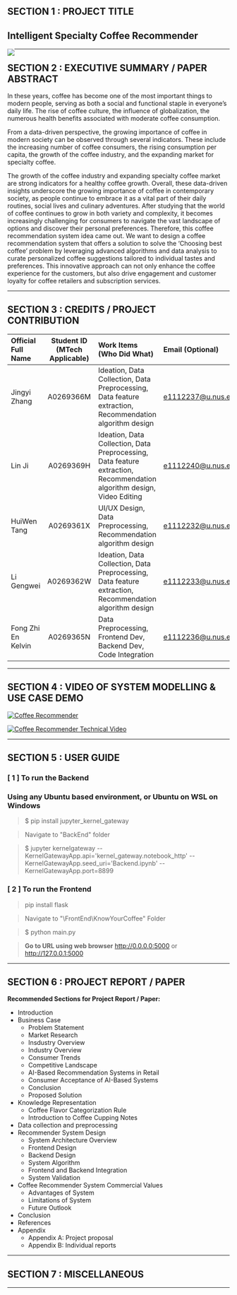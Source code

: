 ﻿## SECTION 1 : PROJECT TITLE
## Intelligent Specialty Coffee Recommender

<img src="coffeeSite.png"
     style="float: left; margin-right: 0px;" />

---

## SECTION 2 : EXECUTIVE SUMMARY / PAPER ABSTRACT
In these years, coffee has become one of the most important things to modern people, serving as both a social and functional staple in everyone’s daily life. The rise of coffee culture, the influence of globalization, the numerous health benefits associated with moderate coffee consumption.


From a data-driven perspective, the growing importance of coffee in modern society can be observed through several indicators. These include the increasing number of coffee consumers, the rising consumption per capita, the growth of the coffee industry, and the expanding market for specialty coffee.


The growth of the coffee industry and expanding specialty coffee market are strong indicators for a healthy coffee growth. Overall, these data-driven insights underscore the growing importance of coffee in contemporary society, as people continue to embrace it as a vital part of their daily routines, social lives and culinary adventures.
After studying that the world of coffee continues to grow in both variety and complexity, it becomes increasingly challenging for consumers to navigate the vast landscape of options and discover their personal preferences. Therefore, this coffee recommendation system idea came out. We want to design a coffee recommendation system that offers a solution to solve the ‘Choosing best coffee’ problem by leveraging advanced algorithms and data analysis to curate personalized coffee suggestions tailored to individual tastes and preferences. This innovative approach can not only enhance the coffee experience for the customers, but also drive engagement and customer loyalty for coffee retailers and subscription services.

---

## SECTION 3 : CREDITS / PROJECT CONTRIBUTION

| Official Full Name  | Student ID (MTech Applicable)  | Work Items (Who Did What) | Email (Optional) |
| :------------ |:---------------:| :-----| :-----|
| Jingyi Zhang | A0269366M | Ideation, Data Collection, Data Preprocessing, Data feature extraction, Recommendation algorithm design  | e1112237@u.nus.edu |
| Lin Ji | A0269369H | Ideation, Data Collection, Data Preprocessing, Data feature extraction, Recommendation algorithm design, Video Editing | e1112240@u.nus.edu |
| HuiWen Tang | A0269361X | UI/UX Design, Data Preprocessing, Recommendation algorithm design | e1112232@u.nus.edu |
| Li Gengwei | A0269362W | Ideation, Data Collection, Data Preprocessing, Data feature extraction, Recommendation algorithm design | e1112233@u.nus.edu |
| Fong Zhi En Kelvin | A0269365N | Data Preprocessing, Frontend Dev, Backend Dev, Code Integration | e1112236@u.nus.edu |

---

## SECTION 4 : VIDEO OF SYSTEM MODELLING & USE CASE DEMO

[![Coffee Recommender](https://img.youtube.com/vi/gKygB2xTOxY/0.jpg)](https://youtu.be/gKygB2xTOxY "Intelligent Specialty Coffee Recommender")

[![Coffee Recommender Technical Video](https://img.youtube.com/vi/-1UxpfTaxAY/0.jpg)](https://youtu.be/-1UxpfTaxAY "Intelligent Specialty Coffee Recommender Technical Video")

---

## SECTION 5 : USER GUIDE

### [ 1 ] To run the Backend
### Using any Ubuntu based environment, or Ubuntu on WSL on Windows 

> $ pip install jupyter_kernel_gateway

> Navigate to "BackEnd" folder

> $ jupyter kernelgateway --KernelGatewayApp.api='kernel_gateway.notebook_http' --KernelGatewayApp.seed_uri='Backend.ipynb' --KernelGatewayApp.port=8899

### [ 2 ] To run the Frontend

> pip install flask

> Navigate to "\FrontEnd\KnowYourCoffee" Folder

> $ python main.py

> **Go to URL using web browser** http://0.0.0.0:5000 or http://127.0.0.1:5000

---
## SECTION 6 : PROJECT REPORT / PAPER


**Recommended Sections for Project Report / Paper:**
- Introduction
- Business Case
  - Problem Statement
  - Market Research
  - Insdustry Overview
  - Industry Overview
  - Consumer Trends
  - Competitive Landscape
  - AI-Based Recommendation Systems in Retail
  - Consumer Acceptance of AI-Based Systems
  - Conclusion
  - Proposed Solution
- Knowledge Representation
  - Coffee Flavor Categorization Rule
  - Introduction to Coffee Cupping Notes
- Data collection and preprocessing
- Recommender System Design
  - System Architecture Overview
  - Frontend Design
  - Backend Design
  - System Algorithm
  - Frontend and Backend Integration
  - System Validation
- Coffee Recommender System Commercial Values
  - Advantages of System
  - Limitations of System
  - Future Outlook
- Conclusion
- References
- Appendix
  - Appendix A: Project proposal
  - Appendix B: Individual reports

---
## SECTION 7 : MISCELLANEOUS

---

